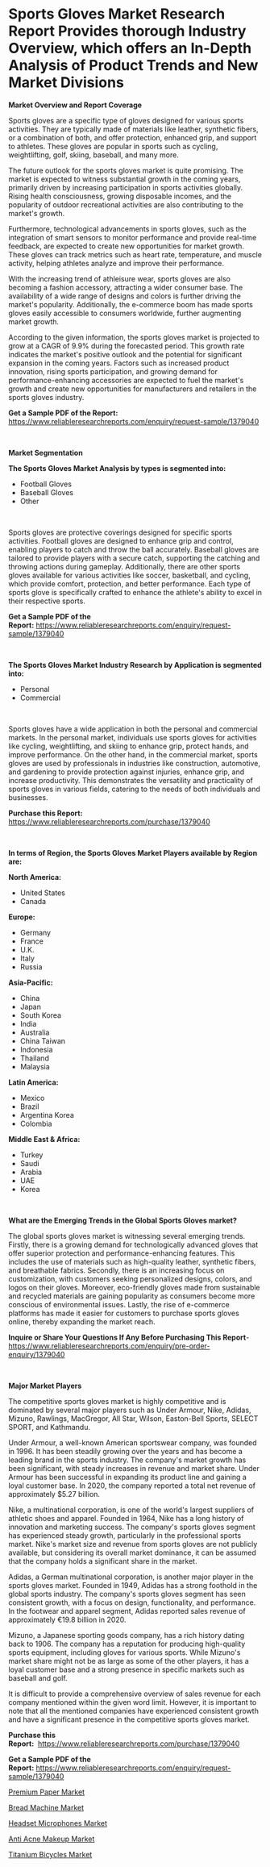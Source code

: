 <p><h1>Sports Gloves Market Research Report Provides thorough Industry Overview, which offers an In-Depth Analysis of Product Trends and New Market Divisions</h1></p><p><strong>Market Overview and Report Coverage</strong></p>
<p><p>Sports gloves are a specific type of gloves designed for various sports activities. They are typically made of materials like leather, synthetic fibers, or a combination of both, and offer protection, enhanced grip, and support to athletes. These gloves are popular in sports such as cycling, weightlifting, golf, skiing, baseball, and many more.</p><p>The future outlook for the sports gloves market is quite promising. The market is expected to witness substantial growth in the coming years, primarily driven by increasing participation in sports activities globally. Rising health consciousness, growing disposable incomes, and the popularity of outdoor recreational activities are also contributing to the market's growth.</p><p>Furthermore, technological advancements in sports gloves, such as the integration of smart sensors to monitor performance and provide real-time feedback, are expected to create new opportunities for market growth. These gloves can track metrics such as heart rate, temperature, and muscle activity, helping athletes analyze and improve their performance.</p><p>With the increasing trend of athleisure wear, sports gloves are also becoming a fashion accessory, attracting a wider consumer base. The availability of a wide range of designs and colors is further driving the market's popularity. Additionally, the e-commerce boom has made sports gloves easily accessible to consumers worldwide, further augmenting market growth.</p><p>According to the given information, the sports gloves market is projected to grow at a CAGR of 9.9% during the forecasted period. This growth rate indicates the market's positive outlook and the potential for significant expansion in the coming years. Factors such as increased product innovation, rising sports participation, and growing demand for performance-enhancing accessories are expected to fuel the market's growth and create new opportunities for manufacturers and retailers in the sports gloves industry.</p></p>
<p><strong>Get a Sample PDF of the Report:</strong> <a href="https://www.reliableresearchreports.com/enquiry/request-sample/1379040">https://www.reliableresearchreports.com/enquiry/request-sample/1379040</a></p>
<p>&nbsp;</p>
<p><strong>Market Segmentation</strong></p>
<p><strong>The Sports Gloves Market Analysis by types is segmented into:</strong></p>
<p><ul><li>Football Gloves</li><li>Baseball Gloves</li><li>Other</li></ul></p>
<p>&nbsp;</p>
<p><p>Sports gloves are protective coverings designed for specific sports activities. Football gloves are designed to enhance grip and control, enabling players to catch and throw the ball accurately. Baseball gloves are tailored to provide players with a secure catch, supporting the catching and throwing actions during gameplay. Additionally, there are other sports gloves available for various activities like soccer, basketball, and cycling, which provide comfort, protection, and better performance. Each type of sports glove is specifically crafted to enhance the athlete's ability to excel in their respective sports.</p></p>
<p><strong>Get a Sample PDF of the Report:</strong>&nbsp;<a href="https://www.reliableresearchreports.com/enquiry/request-sample/1379040">https://www.reliableresearchreports.com/enquiry/request-sample/1379040</a></p>
<p>&nbsp;</p>
<p><strong>The Sports Gloves Market Industry Research by Application is segmented into:</strong></p>
<p><ul><li>Personal</li><li>Commercial</li></ul></p>
<p>&nbsp;</p>
<p><p>Sports gloves have a wide application in both the personal and commercial markets. In the personal market, individuals use sports gloves for activities like cycling, weightlifting, and skiing to enhance grip, protect hands, and improve performance. On the other hand, in the commercial market, sports gloves are used by professionals in industries like construction, automotive, and gardening to provide protection against injuries, enhance grip, and increase productivity. This demonstrates the versatility and practicality of sports gloves in various fields, catering to the needs of both individuals and businesses.</p></p>
<p><strong>Purchase this Report:</strong>&nbsp; <a href="https://www.reliableresearchreports.com/purchase/1379040">https://www.reliableresearchreports.com/purchase/1379040</a></p>
<p>&nbsp;</p>
<p><strong>In terms of Region, the Sports Gloves Market Players available by Region are:</strong></p>
<p>
    <p> <strong> North America: </strong>
        <ul>
            <li>United States</li>
            <li>Canada</li>
        </ul>
        </p> 
    <p> <strong> Europe: </strong>
        <ul>
            <li>Germany</li>
            <li>France</li>
            <li>U.K.</li>
            <li>Italy</li>
            <li>Russia</li>
        </ul>
        </p> 
    <p> <strong> Asia-Pacific: </strong>
        <ul>
            <li>China</li>
            <li>Japan</li>
            <li>South Korea</li>
            <li>India</li>
            <li>Australia</li>
            <li>China Taiwan</li>
            <li>Indonesia</li>
            <li>Thailand</li>
            <li>Malaysia</li>
        </ul>
        </p> 
    <p> <strong> Latin America: </strong>
        <ul>
            <li>Mexico</li>
            <li>Brazil</li>
            <li>Argentina Korea</li>
            <li>Colombia</li>
        </ul>
        </p> 
    <p> <strong> Middle East & Africa: </strong>
        <ul>
            <li>Turkey</li>
            <li>Saudi</li>
            <li>Arabia</li>
            <li>UAE</li>
            <li>Korea</li>
        </ul>
    </p>
    </p>
<p>&nbsp;</p>
<p><strong>What are the Emerging Trends in the Global Sports Gloves market?</strong></p>
<p><p>The global sports gloves market is witnessing several emerging trends. Firstly, there is a growing demand for technologically advanced gloves that offer superior protection and performance-enhancing features. This includes the use of materials such as high-quality leather, synthetic fibers, and breathable fabrics. Secondly, there is an increasing focus on customization, with customers seeking personalized designs, colors, and logos on their gloves. Moreover, eco-friendly gloves made from sustainable and recycled materials are gaining popularity as consumers become more conscious of environmental issues. Lastly, the rise of e-commerce platforms has made it easier for customers to purchase sports gloves online, thereby expanding the market reach.</p></p>
<p><strong>Inquire or Share Your Questions If Any Before Purchasing This Report</strong>- <a href="https://www.reliableresearchreports.com/enquiry/pre-order-enquiry/1379040">https://www.reliableresearchreports.com/enquiry/pre-order-enquiry/1379040</a></p>
<p>&nbsp;</p>
<p><strong>Major Market Players</strong></p>
<p><p>The competitive sports gloves market is highly competitive and is dominated by several major players such as Under Armour, Nike, Adidas, Mizuno, Rawlings, MacGregor, All Star, Wilson, Easton-Bell Sports, SELECT SPORT, and Kathmandu. </p><p>Under Armour, a well-known American sportswear company, was founded in 1996. It has been steadily growing over the years and has become a leading brand in the sports industry. The company's market growth has been significant, with steady increases in revenue and market share. Under Armour has been successful in expanding its product line and gaining a loyal customer base. In 2020, the company reported a total net revenue of approximately $5.27 billion.</p><p>Nike, a multinational corporation, is one of the world's largest suppliers of athletic shoes and apparel. Founded in 1964, Nike has a long history of innovation and marketing success. The company's sports gloves segment has experienced steady growth, particularly in the professional sports market. Nike's market size and revenue from sports gloves are not publicly available, but considering its overall market dominance, it can be assumed that the company holds a significant share in the market.</p><p>Adidas, a German multinational corporation, is another major player in the sports gloves market. Founded in 1949, Adidas has a strong foothold in the global sports industry. The company's sports gloves segment has seen consistent growth, with a focus on design, functionality, and performance. In the footwear and apparel segment, Adidas reported sales revenue of approximately €19.8 billion in 2020.</p><p>Mizuno, a Japanese sporting goods company, has a rich history dating back to 1906. The company has a reputation for producing high-quality sports equipment, including gloves for various sports. While Mizuno's market share might not be as large as some of the other players, it has a loyal customer base and a strong presence in specific markets such as baseball and golf.</p><p>It is difficult to provide a comprehensive overview of sales revenue for each company mentioned within the given word limit. However, it is important to note that all the mentioned companies have experienced consistent growth and have a significant presence in the competitive sports gloves market.</p></p>
<p><strong>Purchase this Report:</strong>&nbsp;&nbsp;<a href="https://www.reliableresearchreports.com/purchase/1379040">https://www.reliableresearchreports.com/purchase/1379040</a></p>
<p></p>
<p><strong>Get a Sample PDF of the Report:</strong>&nbsp;<a href="https://www.reliableresearchreports.com/enquiry/request-sample/1379040">https://www.reliableresearchreports.com/enquiry/request-sample/1379040</a></p>
<p><p><a href="https://github.com/gaydyna/Market-Research-Report-List-1/blob/main/premium-paper-market.md">Premium Paper Market</a></p><p><a href="https://github.com/Paul14Anderson63/Market-Research-Report-List-1/blob/main/bread-machine-market.md">Bread Machine Market</a></p><p><a href="https://github.com/dringals/Market-Research-Report-List-1/blob/main/headset-microphones-market.md">Headset Microphones Market</a></p><p><a href="https://github.com/tamvrosiya/Market-Research-Report-List-1/blob/main/anti-acne-makeup-market.md">Anti Acne Makeup Market</a></p><p><a href="https://github.com/aasishrp01/Market-Research-Report-List-1/blob/main/titanium-bicycles-market.md">Titanium Bicycles Market</a></p></p>